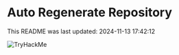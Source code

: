 # Auto Regenerate Repository

This README was last updated: 2024-11-13 17:42:12

 ![TryHackMe](https://tryhackme.com/badge/533634)